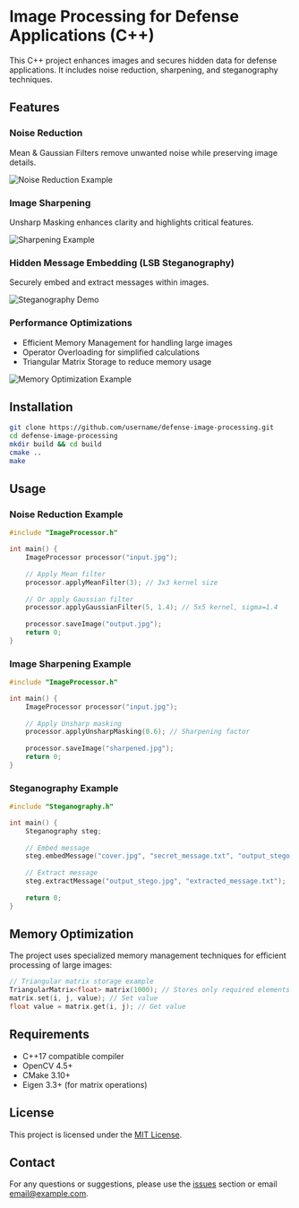 # Image Processing for Defense Applications (C++)

This C++ project enhances images and secures hidden data for defense applications. It includes noise reduction, sharpening, and steganography techniques.

## Features

### Noise Reduction
Mean & Gaussian Filters remove unwanted noise while preserving image details.

![Noise Reduction Example](noise_reduction_example.jpg)

### Image Sharpening
Unsharp Masking enhances clarity and highlights critical features.

![Sharpening Example](sharpening_example.jpg)

### Hidden Message Embedding (LSB Steganography)
Securely embed and extract messages within images.

![Steganography Demo](steganography_demo.jpg)

### Performance Optimizations
- Efficient Memory Management for handling large images
- Operator Overloading for simplified calculations
- Triangular Matrix Storage to reduce memory usage

![Memory Optimization Example](memory_optimization_example.jpg)

## Installation

```bash
git clone https://github.com/username/defense-image-processing.git
cd defense-image-processing
mkdir build && cd build
cmake ..
make
```

## Usage

### Noise Reduction Example
```cpp
#include "ImageProcessor.h"

int main() {
    ImageProcessor processor("input.jpg");
    
    // Apply Mean filter
    processor.applyMeanFilter(3); // 3x3 kernel size
    
    // Or apply Gaussian filter
    processor.applyGaussianFilter(5, 1.4); // 5x5 kernel, sigma=1.4
    
    processor.saveImage("output.jpg");
    return 0;
}
```

### Image Sharpening Example
```cpp
#include "ImageProcessor.h"

int main() {
    ImageProcessor processor("input.jpg");
    
    // Apply Unsharp masking
    processor.applyUnsharpMasking(0.6); // Sharpening factor
    
    processor.saveImage("sharpened.jpg");
    return 0;
}
```

### Steganography Example
```cpp
#include "Steganography.h"

int main() {
    Steganography steg;
    
    // Embed message
    steg.embedMessage("cover.jpg", "secret_message.txt", "output_stego.jpg");
    
    // Extract message
    steg.extractMessage("output_stego.jpg", "extracted_message.txt");
    
    return 0;
}
```

## Memory Optimization

The project uses specialized memory management techniques for efficient processing of large images:

```cpp
// Triangular matrix storage example
TriangularMatrix<float> matrix(1000); // Stores only required elements for a 1000x1000 matrix
matrix.set(i, j, value); // Set value
float value = matrix.get(i, j); // Get value
```

## Requirements

- C++17 compatible compiler
- OpenCV 4.5+
- CMake 3.10+
- Eigen 3.3+ (for matrix operations)

## License

This project is licensed under the [MIT License](LICENSE).

## Contact

For any questions or suggestions, please use the [issues](https://github.com/username/defense-image-processing/issues) section or email [email@example.com](mailto:email@example.com).
